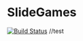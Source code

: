 # SlideGames

[![Build Status](https://travis-ci.org/QampusSquad/SlideGames.svg?branch=master)](https://travis-ci.org/QampusSquad/SlideGames)
//test
